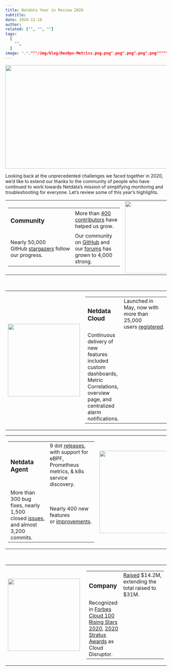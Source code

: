 ```yaml
---
title: Netdata Year in Review 2020
subtitle: 
date: 2020-12-18
author: 
related: ["", "", ""]
tags: 
  [
    "",
  ]
image: "."."""/img/blog/DevOps-Metrics.png.png".png".png".png".png"""""
---
```

<img class="alignnone size-medium wp-image-16482" src="/img/wp-archive/uploads/2022/03/Roadmap-Header-600x322.png" alt="" width="600" height="322" />

Looking back at the unprecedented challenges we faced together in 2020, we’d like to extend our thanks to the community of people who have continued to work towards Netdata’s mission of simplifying monitoring and troubleshooting for everyone. Let’s review some of this year’s highlights.
<table>
<tbody>
<tr>
<td width="50%">
<table>
<tbody>
<tr>
<td>
<h3>Community</h3>
</td>
<td>More than <a title="https://github.com/netdata/netdata/graphs/contributors" href="https://github.com/netdata/netdata/graphs/contributors" target="_blank" rel="noopener noreferrer">400 contributors</a> have helped us grow.</td>
</tr>
<tr>
<td>Nearly 50,000 GitHub <a title="stargazers" href="https://github.com/netdata/netdata/stargazers" target="_blank" rel="noopener noreferrer">stargazers</a> follow our progress.</td>
<td>Our community on <a title="GitHub" href="https://github.com/netdata/netdata/" target="_blank" rel="noopener noreferrer">GitHub</a> and our <a title="forums" href="https://community.netdata.cloud/" target="_blank" rel="noopener noreferrer">forums</a> has grown to 4,000 strong.</td>
</tr>
</tbody>
</table>
</td>
<td width="50%"><img class="wp-image-16480 aligncenter" src="/img/wp-archive/uploads/2022/03/community.png" alt="" width="227" height="225" /></td>
</tr>
</tbody>
</table>
&nbsp;
<table>
<tbody>
<tr>
<td width="50%"><img class="size-full wp-image-16492 aligncenter" src="/img/wp-archive/uploads/2020/12/stargazers.png" alt="" width="225" height="226" /></td>
<td width="50%">
<table>
<tbody>
<tr>
<td>
<h3>Netdata Cloud</h3>
</td>
<td>Launched in May, now with more than 25,000 users <a title="registered" href="https://app.netdata.cloud/" target="_blank" rel="noopener noreferrer">registered</a>.</td>
</tr>
<tr>
<td>Continuous delivery of new features included custom dashboards, Metric Correlations, overview page, and centralized alarm notifications.</td>
</tr>
</tbody>
</table>
</td>
</tr>
</tbody>
</table>
<table>
<tbody>
<tr>
<td width="50%">
<table>
<tbody>
<tr>
<td>
<h3>Netdata Agent</h3>
</td>
<td>9 dot <a title="releases" href="https://github.com/netdata/netdata/releases" target="_blank" rel="noopener noreferrer">releases</a>, with support for eBPF, Prometheus metrics, &amp; k8s service discovery.</td>
</tr>
<tr>
<td>More than 300 bug fixes, nearly 1,500 closed <a title="issues" href="https://github.com/netdata/netdata/issues" target="_blank" rel="noopener noreferrer">issues</a>, and almost 3,200 commits.</td>
<td>Nearly 400 new features or <a title="improvements" href="https://github.com/netdata/netdata/" target="_blank" rel="noopener noreferrer">improvements</a>.</td>
</tr>
</tbody>
</table>
</td>
<td width="50%"><img class="wp-image-16499 size-full aligncenter" src="/img/wp-archive/uploads/2020/12/Github-1.png" alt="" width="256" height="256" /></td>
</tr>
</tbody>
</table>
&nbsp;
<table>
<tbody>
<tr>
<td width="50%"><img class="wp-image-16501 size-full aligncenter" src="/img/wp-archive/uploads/2020/12/funding-2.png" alt="" width="225" height="225" /></td>
<td width="50%">
<table>
<tbody>
<tr>
<td>
<h3>Company</h3>
</td>
<td><a title="Raised" href="https://staging-www.netdata.cloud/news/netdata-extends-series-a-funding/">Raised</a> $14.2M, extending the total raised to $31M.</td>
</tr>
<tr>
<td>Recognized in <a title="Forbes Cloud 100 Rising Stars 2020" href="https://staging-www.netdata.cloud/blog/forbes-cloud-100-rising-stars-2020/">Forbes Cloud 100 Rising Stars 2020</a>, <a title="2020 Stratus Awards" href="https://staging-www.netdata.cloud/news/">2020 Stratus Awards</a> as Cloud Disruptor.</td>
</tr>
</tbody>
</table>
</td>
</tr>
</tbody>
</table>
&nbsp;

&nbsp;

&nbsp;
